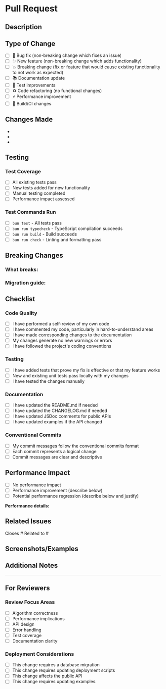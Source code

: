 # Pull Request

## Description

<!-- Provide a brief description of the changes in this PR -->

## Type of Change

<!-- Mark the relevant option with an "x" -->

- [ ] 🐛 Bug fix (non-breaking change which fixes an issue)
- [ ] ✨ New feature (non-breaking change which adds functionality)
- [ ] 💥 Breaking change (fix or feature that would cause existing functionality to not work as expected)
- [ ] 📚 Documentation update
- [ ] 🧪 Test improvements
- [ ] ♻️ Code refactoring (no functional changes)
- [ ] ⚡ Performance improvement
- [ ] 🔧 Build/CI changes

## Changes Made

<!-- List the main changes made in this PR -->

-
-
-

## Testing

<!-- Describe the testing you've done -->

### Test Coverage
- [ ] All existing tests pass
- [ ] New tests added for new functionality
- [ ] Manual testing completed
- [ ] Performance impact assessed

### Test Commands Run
<!-- Mark the commands you've run with an "x" -->
- [ ] `bun test` - All tests pass
- [ ] `bun run typecheck` - TypeScript compilation succeeds
- [ ] `bun run build` - Build succeeds
- [ ] `bun run check` - Linting and formatting pass

## Breaking Changes

<!-- If this is a breaking change, describe what breaks and how to migrate -->

### What breaks:


### Migration guide:


## Checklist

<!-- Mark completed items with an "x" -->

### Code Quality
- [ ] I have performed a self-review of my own code
- [ ] I have commented my code, particularly in hard-to-understand areas
- [ ] I have made corresponding changes to the documentation
- [ ] My changes generate no new warnings or errors
- [ ] I have followed the project's coding conventions

### Testing
- [ ] I have added tests that prove my fix is effective or that my feature works
- [ ] New and existing unit tests pass locally with my changes
- [ ] I have tested the changes manually

### Documentation
- [ ] I have updated the README.md if needed
- [ ] I have updated the CHANGELOG.md if needed
- [ ] I have updated JSDoc comments for public APIs
- [ ] I have updated examples if the API changed

### Conventional Commits
- [ ] My commit messages follow the conventional commits format
- [ ] Each commit represents a logical change
- [ ] Commit messages are clear and descriptive

## Performance Impact

<!-- Describe any performance implications -->

- [ ] No performance impact
- [ ] Performance improvement (describe below)
- [ ] Potential performance regression (describe below and justify)

**Performance details:**


## Related Issues

<!-- Link to related issues -->

Closes #
Related to #

## Screenshots/Examples

<!-- Add screenshots or code examples if applicable -->

## Additional Notes

<!-- Any additional information that reviewers should know -->

---

## For Reviewers

### Review Focus Areas
<!-- Help reviewers focus on the most important aspects -->

- [ ] Algorithm correctness
- [ ] Performance implications
- [ ] API design
- [ ] Error handling
- [ ] Test coverage
- [ ] Documentation clarity

### Deployment Considerations

- [ ] This change requires a database migration
- [ ] This change requires updating deployment scripts
- [ ] This change affects the public API
- [ ] This change requires updating examples
